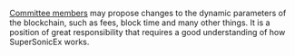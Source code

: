 [Committee members](introduction/committee) may propose changes to the dynamic parameters of the blockchain, such as fees, block time and many other things. It is a position of great responsibility that requires a good understanding of how SuperSonicEx works.